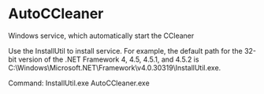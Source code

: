 # AutoCCleaner
Windows service, which automatically start the CCleaner

Use the InstallUtil to install service. For example, the default path for the 32-bit version of the .NET Framework 4, 4.5, 4.5.1, and 4.5.2 is C:\Windows\Microsoft.NET\Framework\v4.0.30319\InstallUtil.exe.

Command: InstallUtil.exe AutoCCleaner.exe
